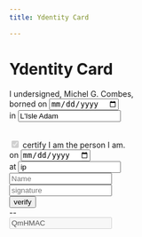 ```yaml
---
title: Ydentity Card

---
```

# Ydentity Card

<form action="https://iphs.ga/cgi-bin/env.pl" method=get>
I undersigned, <span id=name>Michel G. Combes</span>,
<br>borned on <input type=date value="26.01.1969" placeholder="dob" onChange="update('dob',this.value)">
<br>in <input type=location value="L'Isle Adam" placeholder="pob">

<br><input type=checkbox checked disabled> certify I am the person I am.
<br>on <input type=date value="today()" placeholder="date">
<br>at <input type=text value="ip" placeholder="ip-addresse">
<br><input type=text value="" placeholder="Name">
<br><input type=text value="" placeholder="signature" id=wetsign>
<br><input type=submit value="verify">
<br>--&nbsp;
<br><input type=text value="QmHMAC" name=hmac disabled>
</form>

<!-- a la query-graph
 form -> json template  ... -> reponses
-->

